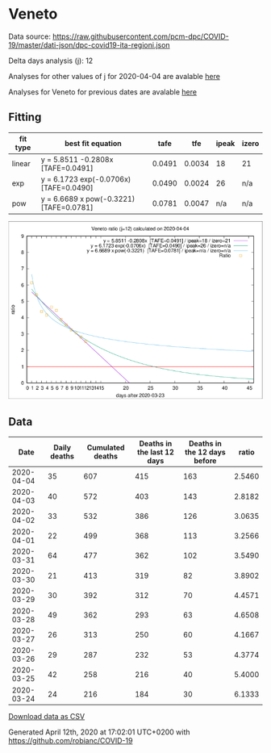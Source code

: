 # Veneto

Data source: https://raw.githubusercontent.com/pcm-dpc/COVID-19/master/dati-json/dpc-covid19-ita-regioni.json

Delta days analysis (j): 12

Analyses for other values of j for 2020-04-04 are avalable [here](../2020-04-04/README.md)

Analyses for Veneto for previous dates are avalable [here](../README.md)

## Fitting 
|fit type|best fit equation|tafe|tfe|ipeak|izero|
|-------|-----|--------|------|---|---|
|linear|y = 5.8511 -0.2808x  [TAFE=0.0491]|0.0491|0.0034|18|21|
|exp|y = 6.1723 exp(-0.0706x)  [TAFE=0.0490]|0.0490|0.0024|26|n/a|
|pow|y = 6.6689 x pow(-0.3221)  [TAFE=0.0781]|0.0781|0.0047|n/a|n/a|

![Plot](COVID-19_veneto_j12_2020-04-04.png)

## Data
|Date|Daily deaths|Cumulated deaths|Deaths in the last 12 days|Deaths in the 12 days before|ratio|
|----|----------|-----------|-------|--------------------|-----|
|2020-04-04|35|607|415|163|2.5460|
|2020-04-03|40|572|403|143|2.8182|
|2020-04-02|33|532|386|126|3.0635|
|2020-04-01|22|499|368|113|3.2566|
|2020-03-31|64|477|362|102|3.5490|
|2020-03-30|21|413|319|82|3.8902|
|2020-03-29|30|392|312|70|4.4571|
|2020-03-28|49|362|293|63|4.6508|
|2020-03-27|26|313|250|60|4.1667|
|2020-03-26|29|287|232|53|4.3774|
|2020-03-25|42|258|216|40|5.4000|
|2020-03-24|24|216|184|30|6.1333|

[Download data as CSV](COVID-19_veneto_j12_2020-04-04.csv)

Generated April 12th, 2020 at 17:02:01 UTC+0200 with https://github.com/robianc/COVID-19
